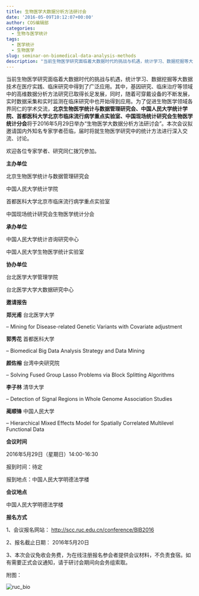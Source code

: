 ```yaml
---
title: 生物医学大数据分析方法研讨会
date: '2016-05-09T10:12:07+00:00'
author: COS编辑部
categories:
  - 生物与医学统计
tags:
  - 医学统计
  - 生物医学
slug: seminar-on-biomedical-data-analysis-methods
description: "当前生物医学研究面临着大数据时代的挑战与机遇，统计学习、数据挖掘等大数据技术在医疗实践、临床研究中得到了广泛应用。其中，基因研究、临床治疗等领域中的高维数据分析方法研究已取得长足发展，同时，随着可穿戴设备的不断发展，实时数据采集和实时监测在临床研究中也开始得到应用。"
---
```


当前生物医学研究面临着大数据时代的挑战与机遇，统计学习、数据挖掘等大数据技术在医疗实践、临床研究中得到了广泛应用。其中，基因研究、临床治疗等领域中的高维数据分析方法研究已取得长足发展，同时，随着可穿戴设备的不断发展，实时数据采集和实时监测在临床研究中也开始得到应用。为了促进生物医学领域各界同仁的学术交流，**北京生物医学统计与数据管理研究会、中国人民大学统计学院、首都医科大学北京市临床流行病学重点实验室、中国现场统计研究会生物医学统计分会**将于2016年5月29日举办“生物医学大数据分析方法研讨会”。本次会议拟邀请国内外知名专家学者莅临，届时将就生物医学研究中的统计方法进行深入交流、讨论。

欢迎各位专家学者、研究同仁拨冗参加。

**主办单位**

北京生物医学统计与数据管理研究会

中国人民大学统计学院

首都医科大学北京市临床流行病学重点实验室

中国现场统计研究会生物医学统计分会

**承办单位**

中国人民大学统计咨询研究中心

中国人民大学生物医学统计实验室

**协办单位**

台北医学大学管理学院

台北医学大学大数据研究中心

**邀请报告**

**郑光甫** 台北医学大学

– Mining for Disease-related Genetic Variants with Covariate adjustment

**郭秀花** 首都医科大学

– Biomedical Big Data Analysis Strategy and Data Mining

**颜佐榕** 台湾中央研究院

– Solving Fused Group Lasso Problems via Block Splitting Algorithms

**李子林** 清华大学

– Detection of Signal Regions in Whole Genome Association Studies

**蔺顺锋** 中国人民大学

– Hierarchical Mixed Effects Model for Spatially Correlated Multilevel Functional Data

**会议时间**

2016年5月29日（星期日）14:00-16:30

报到时间：待定

报到地点：中国人民大学明德法学楼

**会议地点**

中国人民大学明德法学楼

**报名方式**

1、会议报名网站： <http://scc.ruc.edu.cn/conference/BIB2016>

2、报名截止日期： 2016年5月20日

3、本次会议免收会务费，为在线注册报名参会者提供会议材料，不负责食宿。如有需要正式会议通知，请于研讨会期间向会务组索取。


附图：

![ruc_bio](https://uploads.cosx.org/wp-content/uploads/2016/05/ruc_bio.jpg)

